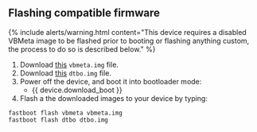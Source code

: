 ## Flashing compatible firmware

{% include alerts/warning.html content="This device requires a disabled VBMeta image to be flashed prior to booting or flashing anything custom, the process to do so is described below." %}

1. Download [this](https://gitlab.pixelexperience.org/android/vendor-blobs/wiki_blobs_kebab/-/raw/main/android-13/vbmeta.img?inline=false) `vbmeta.img` file.
2. Download [this](https://gitlab.pixelexperience.org/android/vendor-blobs/wiki_blobs_kebab/-/raw/main/android-13/dtbo.img?inline=false) `dtbo.img` file.
3. Power off the device, and boot it into bootloader mode:
    * {{ device.download_boot }}
4. Flash a the downloaded images to your device by typing:
```
fastboot flash vbmeta vbmeta.img
fastboot flash dtbo dtbo.img
```
